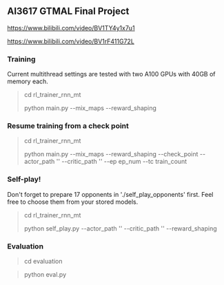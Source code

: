 ## AI3617 GTMAL Final Project

https://www.bilibili.com/video/BV1TY4y1x7u1

https://www.bilibili.com/video/BV1rF411G72L


### Training

Current multithread settings are tested with two A100 GPUs with 40GB of memory each.

> cd rl_trainer_rnn_mt
> 
> python main.py --mix_maps --reward_shaping

### Resume training from a check point

> cd rl_trainer_rnn_mt
> 
> python main.py --mix_maps --reward_shaping --check_point --actor_path '' --critic_path '' --ep ep_num --tc train_count

### Self-play!
Don't forget to prepare 17 opponents in './self_play_opponents' first. Feel free to choose them from your stored models.

> cd rl_trainer_rnn_mt
> 
> python self_play.py --actor_path '' --critic_path '' --reward_shaping

### Evaluation
> cd evaluation

> python eval.py
